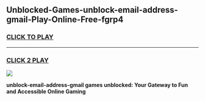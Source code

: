 
## Unblocked-Games-unblock-email-address-gmail-Play-Online-Free-fgrp4
<h3>
<a href="https://premium76.site?title=unblock-email-address-gmail&ref=26A">CLICK TO PLAY</a></h3>
<hr>

<h3>
<a href="https://premium76.site?title=unblock-email-address-gmail&ref=26A">CLICK 2 PLAY</a>
  
</h3>

<a href="https://premium76.site?title=unblock-email-address-gmail&ref=26A"><img src="https://clearcache.store/games.png"></a>


**unblock-email-address-gmail games unblocked: Your Gateway to Fun and Accessible Online Gaming**
